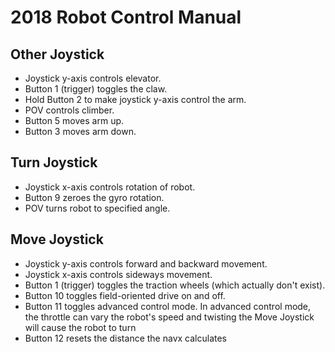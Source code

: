 # 2018 Robot Control Manual

## Other Joystick

* Joystick y-axis controls elevator.
* Button 1 (trigger) toggles the claw.
* Hold Button 2 to make joystick y-axis control the arm.
* POV controls climber.
* Button 5 moves arm up.
* Button 3 moves arm down.

## Turn Joystick

* Joystick x-axis controls rotation of robot.
* Button 9 zeroes the gyro rotation.
* POV turns robot to specified angle.

## Move Joystick

* Joystick y-axis controls forward and backward movement.
* Joystick x-axis controls sideways movement.
* Button 1 (trigger) toggles the traction wheels (which actually don't exist).
* Button 10 toggles field-oriented drive on and off.
* Button 11 toggles advanced control mode. In advanced control mode, the throttle can vary the robot's speed and twisting the Move Joystick will cause the robot to turn
* Button 12 resets the distance the navx calculates

